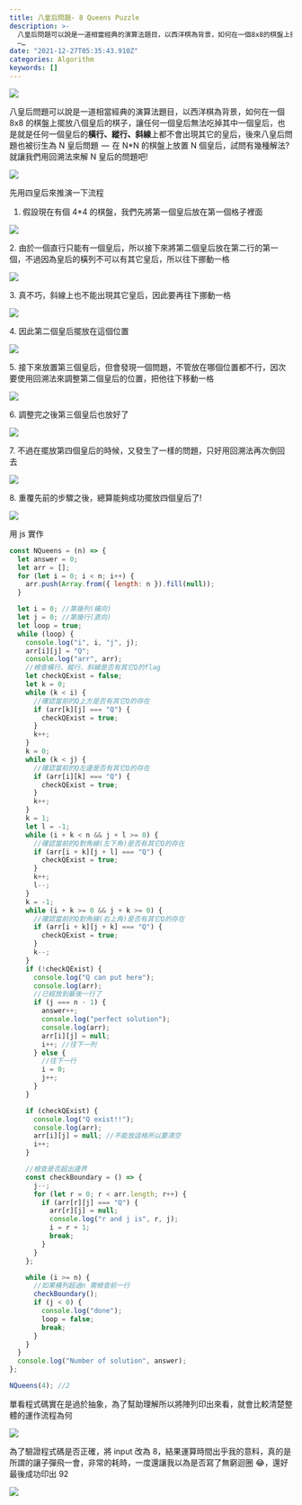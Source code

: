 ```yaml
---
title: 八皇后問題- 8 Queens Puzzle
description: >-
  八皇后問題可以說是一道相當經典的演算法題目，以西洋棋為背景，如何在一個8x8的棋盤上擺放八個皇后的棋子，讓任何一個皇后無法吃掉其中一個皇后，也是就是任何一個皇后的橫行、縱行、斜線上都不會出現其它的皇后，後來八皇后問題也被衍生為N皇后問題
  —…
date: "2021-12-27T05:35:43.910Z"
categories: Algorithm
keywords: []
---
```


![](/img/1__Sc3JYk2kLI__T__j9fueGwtA.jpeg)

八皇后問題可以說是一道相當經典的演算法題目，以西洋棋為背景，如何在一個 8x8 的棋盤上擺放八個皇后的棋子，讓任何一個皇后無法吃掉其中一個皇后，也是就是任何一個皇后的**橫行、縱行、斜線**上都不會出現其它的皇后，後來八皇后問題也被衍生為 N 皇后問題  —  在 N\*N 的棋盤上放置 N 個皇后，試問有幾種解法?就讓我們用回溯法來解 N 皇后的問題吧!

![](/img/1__GnLAe1gY0xGm71jQefBrSw.png)

先用四皇后來推演一下流程

1.  假設現在有個 4\*4 的棋盤，我們先將第一個皇后放在第一個格子裡面

![](/img/1__AgLym8x5mpqmj2TzS8Xi7g.png)

2\. 由於一個直行只能有一個皇后，所以接下來將第二個皇后放在第二行的第一個，不過因為皇后的橫列不可以有其它皇后，所以往下挪動一格

![](/img/1__atCfuFhZonoM4Rr65mIEeA.png)

3\. 真不巧，斜線上也不能出現其它皇后，因此要再往下挪動一格

![](/img/1__EPX7mnGeYz9yeVFP6__x0aA.png)

4\. 因此第二個皇后擺放在這個位置

![](/img/1__wcHoKzWfYokHy__pX9AIsIw.png)

5\. 接下來放置第三個皇后，但會發現一個問題，不管放在哪個位置都不行，因次要使用回溯法來調整第二個皇后的位置，把他往下移動一格

![](/img/1__I8jWvi67J3gYu6RxCsw47g.png)

6\. 調整完之後第三個皇后也放好了

![](/img/1__6xn2raq0Uqyo__K31UPgdwQ.png)

7\. 不過在擺放第四個皇后的時候，又發生了一樣的問題，只好用回溯法再次倒回去

![](/img/1__yBACdLL7ZxFc1KL2f2dnqw.png)

8\. 重覆先前的步驟之後，總算能夠成功擺放四個皇后了!

![](/img/1__PJtnnBprIOEkBCUd4W4eFQ.png)

用 js 實作

```javascript
const NQueens = (n) => {
  let answer = 0;
  let arr = [];
  for (let i = 0; i < n; i++) {
    arr.push(Array.from({ length: n }).fill(null));
  }

  let i = 0; //第幾列(橫向)
  let j = 0; //第幾行(直向)
  let loop = true;
  while (loop) {
    console.log("i", i, "j", j);
    arr[i][j] = "Q";
    console.log("arr", arr);
    //檢查橫行、縱行、斜線是否有其它Q的flag
    let checkQExist = false;
    let k = 0;
    while (k < i) {
      //確認當前的Q上方是否有其它Q的存在
      if (arr[k][j] === "Q") {
        checkQExist = true;
      }
      k++;
    }
    k = 0;
    while (k < j) {
      //確認當前的Q左邊是否有其它Q的存在
      if (arr[i][k] === "Q") {
        checkQExist = true;
      }
      k++;
    }
    k = 1;
    let l = -1;
    while (i + k < n && j + l >= 0) {
      //確認當前的Q對角線(左下角)是否有其它Q的存在
      if (arr[i + k][j + l] === "Q") {
        checkQExist = true;
      }
      k++;
      l--;
    }
    k = -1;
    while (i + k >= 0 && j + k >= 0) {
      //確認當前的Q對角線(右上角)是否有其它Q的存在
      if (arr[i + k][j + k] === "Q") {
        checkQExist = true;
      }
      k--;
    }
    if (!checkQExist) {
      console.log("Q can put here");
      console.log(arr);
      //已經放到最後一行了
      if (j === n - 1) {
        answer++;
        console.log("perfect solution");
        console.log(arr);
        arr[i][j] = null;
        i++; //往下一列
      } else {
        //往下一行
        i = 0;
        j++;
      }
    }

    if (checkQExist) {
      console.log("Q exist!!");
      console.log(arr);
      arr[i][j] = null; //不能放這格所以要清空
      i++;
    }

    //檢查是否超出邊界
    const checkBoundary = () => {
      j--;
      for (let r = 0; r < arr.length; r++) {
        if (arr[r][j] === "Q") {
          arr[r][j] = null;
          console.log("r and j is", r, j);
          i = r + 1;
          break;
        }
      }
    };

    while (i >= n) {
      //如果橫列超過n 需檢查前一行
      checkBoundary();
      if (j < 0) {
        console.log("done");
        loop = false;
        break;
      }
    }
  }
  console.log("Number of solution", answer);
};

NQueens(4); //2
```

單看程式碼實在是過於抽象，為了幫助理解所以將陣列印出來看，就會比較清楚整體的運作流程為何

![](/img/1__yjrnZ8zk5apVOkJq1F__4RQ.png)

為了驗證程式碼是否正確，將 input 改為 8，結果運算時間出乎我的意料，真的是所謂的讓子彈飛一會，非常的耗時，一度還讓我以為是否寫了無窮迴圈 😂，還好最後成功印出 92

![](/img/1__noQbd7YxFJ7XewwWc__yuCQ.png)
